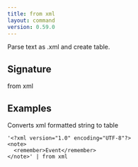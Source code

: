 ```yaml
---
title: from xml
layout: command
version: 0.59.0
---
```


Parse text as .xml and create table.

## Signature

from xml 

## Examples

Converts xml formatted string to table
```shell
'<?xml version="1.0" encoding="UTF-8"?>
<note>
  <remember>Event</remember>
</note>' | from xml
```

